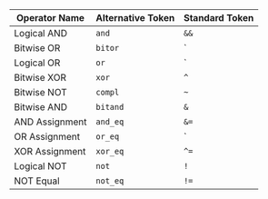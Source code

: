 | Operator Name                  | Alternative Token | Standard Token |
|--------------------------------|-------------------|----------------|
| Logical AND                    | `and`             | `&&`           |
| Bitwise OR                     | `bitor`           | `|I`            |
| Logical OR                     | `or`              | `||II`           |
| Bitwise XOR                    | `xor`             | `^`            |
| Bitwise NOT                    | `compl`           | `~`            |
| Bitwise AND                    | `bitand`          | `&`            |
| AND Assignment                 | `and_eq`          | `&=`           |
| OR Assignment                  | `or_eq`           | `|=`           |
| XOR Assignment                 | `xor_eq`          | `^=`           |
| Logical NOT                    | `not`             | `!`            |
| NOT Equal                      | `not_eq`          | `!=`           |
